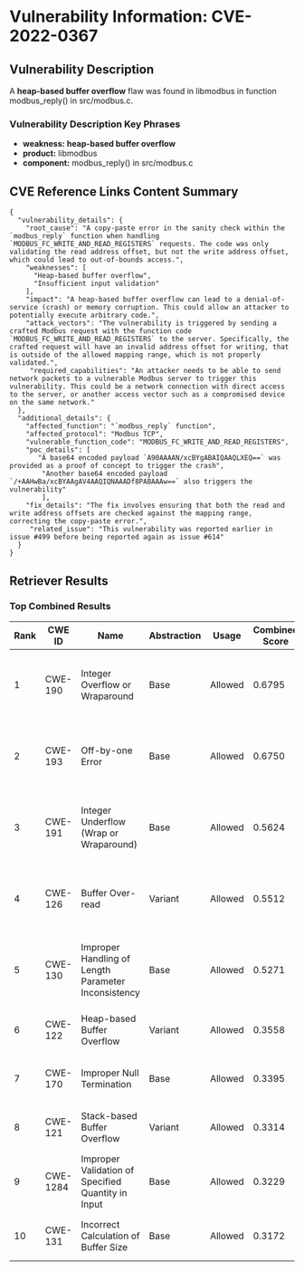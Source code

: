 # Vulnerability Information: CVE-2022-0367

## Vulnerability Description
A **heap-based buffer overflow** flaw was found in libmodbus in function modbus_reply() in src/modbus.c.

### Vulnerability Description Key Phrases
- **weakness:** **heap-based buffer overflow**
- **product:** libmodbus
- **component:** modbus_reply() in src/modbus.c

## CVE Reference Links Content Summary
```
{
  "vulnerability_details": {
    "root_cause": "A copy-paste error in the sanity check within the `modbus_reply` function when handling `MODBUS_FC_WRITE_AND_READ_REGISTERS` requests. The code was only validating the read address offset, but not the write address offset, which could lead to out-of-bounds access.",
    "weaknesses": [
      "Heap-based buffer overflow",
      "Insufficient input validation"
    ],
    "impact": "A heap-based buffer overflow can lead to a denial-of-service (crash) or memory corruption. This could allow an attacker to potentially execute arbitrary code.",
    "attack_vectors": "The vulnerability is triggered by sending a crafted Modbus request with the function code `MODBUS_FC_WRITE_AND_READ_REGISTERS` to the server. Specifically, the crafted request will have an invalid address offset for writing, that is outside of the allowed mapping range, which is not properly validated.",
     "required_capabilities": "An attacker needs to be able to send network packets to a vulnerable Modbus server to trigger this vulnerability. This could be a network connection with direct access to the server, or another access vector such as a compromised device on the same network."
  },
  "additional_details": {
    "affected_function": "`modbus_reply` function",
    "affected_protocol": "Modbus TCP",
    "vulnerable_function_code": "MODBUS_FC_WRITE_AND_READ_REGISTERS",
    "poc_details": [
       "A base64 encoded payload `A90AAAAN/xcBYgABAIQAAQLXEQ==` was provided as a proof of concept to trigger the crash",
        "Another base64 encoded payload `/+AAHwBa/xcBYAAgAV4AAQIQNAAADf8PABAAAw==` also triggers the vulnerability"
        ],
    "fix_details": "The fix involves ensuring that both the read and write address offsets are checked against the mapping range, correcting the copy-paste error.",
     "related_issue": "This vulnerability was reported earlier in issue #499 before being reported again as issue #614"
  }
}
```

## Retriever Results

### Top Combined Results

| Rank | CWE ID | Name | Abstraction | Usage | Combined Score | Retrievers | Individual Scores |
|------|--------|------|-------------|-------|---------------|------------|-------------------|
| 1 | CWE-190 | Integer Overflow or Wraparound | Base | Allowed | 0.6795 | dense, sparse, graph | dense: 0.559, sparse: 0.135, graph: 0.903 |
| 2 | CWE-193 | Off-by-one Error | Base | Allowed | 0.6750 | dense, sparse, graph | dense: 0.544, sparse: 0.129, graph: 0.921 |
| 3 | CWE-191 | Integer Underflow (Wrap or Wraparound) | Base | Allowed | 0.5624 | dense, sparse, graph | dense: 0.545, sparse: 0.130, graph: 0.603 |
| 4 | CWE-126 | Buffer Over-read | Variant | Allowed | 0.5512 | dense, sparse, graph | dense: 0.585, sparse: 0.125, graph: 0.651 |
| 5 | CWE-130 | Improper Handling of Length Parameter Inconsistency | Base | Allowed | 0.5271 | dense, sparse, graph | dense: 0.536, sparse: 0.102, graph: 0.561 |
| 6 | CWE-122 | Heap-based Buffer Overflow | Variant | Allowed | 0.3558 | dense, sparse | dense: 0.591, sparse: 0.157 |
| 7 | CWE-170 | Improper Null Termination | Base | Allowed | 0.3395 | sparse, graph | sparse: 0.100, graph: 0.789 |
| 8 | CWE-121 | Stack-based Buffer Overflow | Variant | Allowed | 0.3314 | dense, sparse | dense: 0.581, sparse: 0.120 |
| 9 | CWE-1284 | Improper Validation of Specified Quantity in Input | Base | Allowed | 0.3229 | dense, sparse | dense: 0.514, sparse: 0.115 |
| 10 | CWE-131 | Incorrect Calculation of Buffer Size | Base | Allowed | 0.3172 | dense, sparse | dense: 0.513, sparse: 0.106 |

